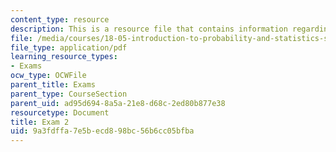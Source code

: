 ```yaml
---
content_type: resource
description: This is a resource file that contains information regarding exam 2.
file: /media/courses/18-05-introduction-to-probability-and-statistics-spring-2014/9a3fdffa7e5becd898bc56b6cc05bfba_MIT18_05S14_Exam2.pdf
file_type: application/pdf
learning_resource_types:
- Exams
ocw_type: OCWFile
parent_title: Exams
parent_type: CourseSection
parent_uid: ad95d694-8a5a-21e8-d68c-2ed80b877e38
resourcetype: Document
title: Exam 2
uid: 9a3fdffa-7e5b-ecd8-98bc-56b6cc05bfba
---
```

